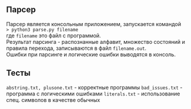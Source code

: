 ## Парсер
Парсер является консольным приложением, запускается командой  
`> python3 parse.py filename`  
где `filename` это файл с программой.  
Результат парсинга - распознанные алфавит, множество состояний и правила перехода, записываются в файл `filename.out`.  
Ошибки при парсинге и логические ошибки выводятся в консоль.

## Тесты
`abstring.txt, plusone.txt` - корректные программы
`bad_issues.txt` - программа с логическими ошибками
`literals.txt` - использование спец. символов в качестве обычных